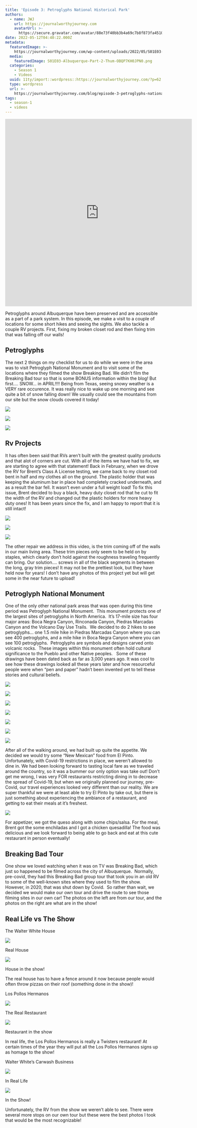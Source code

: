 ```yaml
---
title: 'Episode 3: Petroglyphs National Historical Park'
authors:
  - name: JWJ
    url: https://journalworthyjourney.com
    avatarUrl: >-
      https://secure.gravatar.com/avatar/88e73f40bb3b4a69c7b8f873fa45104dd6dcbac157ec972498c06986de5efbaa?s=96&d=mm&r=g
date: 2022-05-12T04:40:22.000Z
metadata:
  featuredImage: >-
    https://journalworthyjourney.com/wp-content/uploads/2022/05/S01E03-Albuquerque-Part-2-Thumbnail_4.1.1.png
  media:
    featuredImage: S01E03-Albuquerque-Part-2-Thum-OBQP7KH0JPN0.png
  categories:
    - Season 1
    - Videos
  uuid: 11ty/import::wordpress::https://journalworthyjourney.com/?p=62
  type: wordpress
  url: >-
    https://journalworthyjourney.com/blog/episode-3-petroglyphs-national-historical-park/
tags:
  - season-1
  - videos
---
```

<iframe  allowfullscreen="true" title="Snow in Albuquerque - Petroglyphs National Monument | Full Time RV Travel" width="600" height="600" src="https://www.youtube.com/embed/PaKkUD3ylAg?feature=oembed&amp;color=red&amp;rel=1&amp;controls=1&amp;fs=1&amp;iv_load_policy=0&amp;autoplay=0&amp;modestbranding=0&amp;cc_load_policy=0&amp;playsinline=1" frameborder="0" allow="accelerometer; encrypted-media;accelerometer;autoplay;clipboard-write;gyroscope;picture-in-picture clipboard-write; encrypted-media; gyroscope; picture-in-picture; web-share" referrerpolicy="strict-origin-when-cross-origin"></iframe>

Petroglyphs around Albuquerque have been preserved and are accessible as a part of a park system. In this episode, we make a visit to a couple of locations for some short hikes and seeing the sights. We also tackle a couple RV projects. First, fixing my broken closet rod and then fixing trim that was falling off our walls!

## Petroglyphs

The next 2 things on my checklist for us to do while we were in the area was to visit Petroglyph National Monument and to visit some of the locations where they filmed the show Breaking Bad. We didn’t film the Breaking Bad tour so that is some BONUS information within the blog! But first…. SNOW… in APRIL!!!! Being from Texas, seeing snowy weather is a VERY rare occurence. It was really nice to wake up one morning and see quite a bit of snow falling down! We usually could see the mountains from our site but the snow clouds covered it today!

![](IMG_20200413_141706-768x1024-M9Y6XDa1OG9y.jpg)

![](IMG_20200413_085025-1024x768-wljkPocLNOOd.jpg)

![](IMG_20200413_093516-1024x768-OiUIxgSBhF8C.jpg)

## Rv Projects

It has often been said that RVs aren’t built with the greatest quality products and that alot of corners are cut. With all of the items we have had to fix, we are starting to agree with that statement! Back in February, when we drove the RV for Brent’s Class A License testing, we came back to my closet rod bent in half and my clothes all on the ground. The plastic holder that was keeping the aluminum bar in place had completely cracked underneath, and as a result the bar fell. It wasn’t even under a full weight load! To fix this issue, Brent decided to buy a black, heavy duty closet rod that he cut to fit the width of the RV and changed out the plastic holders for more heavy duty ones! It has been years since the fix, and I am happy to report that it is still intact!

![](IMG_20200225_213003-scaled-JZ3uM7lTLGul.jpg)

![](IMG_20200225_213008-scaled-9TpeFflZE7Ed.jpg)

![](IMG_20200225_213013-scaled-aIJcTlgtNocf.jpg)

The other repair we address in this video, is the trim coming off of the walls in our main living area. These trim pieces only seem to be held on by staples, which clearly don’t hold against the roughness traveling frequently can bring. Our solution…. screws in all of the black segments in between the long, gray trim pieces! It may not be the prettiest look, but they have held now for years! I don’t have any photos of this project yet but will get some in the near future to upload!

## Petroglyph National Monument

One of the only other national park areas that was open during this time period was Petroglyph National Monument.  This monument protects one of the largest sites of petroglyphs in North America.  It’s 17-mile size has four major areas: Boca Negra Canyon, Rinconada Canyon, Piedras Marcadas Canyon and the Volcano Day Use Trails.  We decided to do 2 hikes to see petroglyphs… one 1.5 mile hike in Piedras Marcadas Canyon where you can see 400 petroglyphs, and a mile hike in Boca Negra Canyon where you can see 100 petroglyphs.  Petroglyphs are symbols and designs carved onto volcanic rocks.  These images within this monument often hold cultural significance to the Pueblo and other Native peoples.   Some of these drawings have been dated back as far as 3,000 years ago. It was cool to see how these drawings looked all these years later and how resourceful people were when “pen and paper” hadn’t been invented yet to tell these stories and cultural beliefs.

![](IMG_20200418_133349-1024x768-DorJydshzsCR.jpg)

![](IMG_20200418_131705-768x1024-dKUvJObEgCb9.jpg)

![](IMG_20200418_131941-1024x768-kyF6F6jMm66k.jpg)

![](IMG_20200418_132114-1024x768-sRNefb2RbnFO.jpg)

![](IMG_20200418_132633-1024x768-GszUi46ClXln.jpg)

![](IMG_20200418_132650-1024x768-opxR6KwDri57.jpg)

![](IMG_20200418_141059-768x1024-9AzkvXKsbsMW.jpg)

After all of the walking around, we had built up quite the appetite. We decided we would try some “New Mexican” food from El Pinto. Unfortunately, with Covid-19 restrictions in place, we weren’t allowed to dine in. We had been looking forward to tasting local fare as we traveled around the country, so it was a bummer our only option was take out! Don’t get me wrong, I was very FOR restaurants restricting dining in to decrease the spread of Covid-19, but when we originally planned our journey, pre-Covid, our travel experiences looked very different than our reality. We are super thankful we were at least able to try El Pinto by take out, but there is just something about experiencing the ambiance of a restaurant, and getting to eat their meals at it’s freshest.

![](Screenshot-2022-08-01-20.37.21-UCOXw1whMsKZ.png)

For appetizer, we got the queso along with some chips/salsa. For the meal, Brent got the some enchiladas and I got a chicken quesadilla! The food was delicious and we look forward to being able to go back and eat at this cute restaurant in person eventually!

## Breaking Bad Tour

One show we loved watching when it was on TV was Breaking Bad, which just so happened to be filmed across the city of Albuquerque.  Normally, pre-covid, they had this Breaking Bad group tour that took you in an old RV to some of the well-known sites where they used to film the show.  However, in 2020, that was shut down by Covid.  So rather than wait, we decided we would make our own tour and drive the route to see those filming sites in our own car! The photos on the left are from our tour, and the photos on the right are what are in the show!

## Real Life vs The Show

The Walter White House

![](IMG_20200408_160433-1-2048x153-fbUKnygatPn4.jpg)

Real House

![](original_1333066725walts-1-300-kkYZZ8rRD80C.webp)

House in the show!

The real house has to have a fence around it now because people would often throw pizzas on their roof (something done in the show)!

Los Pollos Hermanos

![](IMG_20200409_173447-2048x1536-QceVGOP4J9h3.jpg)

The Real Restaurant

![](5242022f69bedd2f588b4567-768x4-iHsWekKUmfdX.webp)

Restaurant in the show

In real life, the Los Pollos Hermanos is really a Twisters restaurant! At certain times of the year they will put all the Los Pollos Hermanos signs up as homage to the show!

Walter White’s Carwash Business

![](IMG_20200408_165335-2048x1536-ldKW3xpbB2Nv.jpg)

In Real Life

![](5241ff18ecad04471e8b457a-768x4-BPV1T2eT1q1g.webp)

In the Show!

Unfortunately, the RV from the show we weren’t able to see. There were several more stops on our own tour but these were the best photos I took that would be the most recognizable!